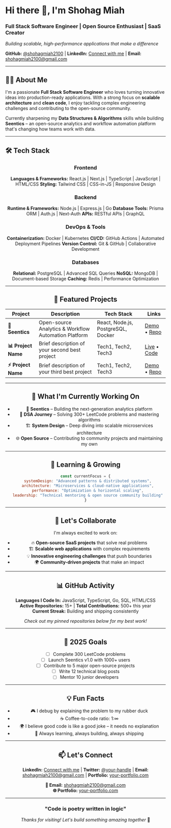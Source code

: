 # Hi there 👋, I'm Shohag Miah

### Full Stack Software Engineer | Open Source Enthusiast | SaaS Creator

*Building scalable, high-performance applications that make a difference*

**GitHub:** [@shohagmiah2100](https://github.com/shohagmiah2100) | **LinkedIn:** [Connect with me](https://linkedin.com/in/your-profile) | **Email:** [shohagmiah2100@gmail.com](mailto:shohagmiah2100@gmail.com)

---

## 👨‍💻 About Me

I'm a passionate **Full Stack Software Engineer** who loves turning innovative ideas into production-ready applications. With a strong focus on **scalable architecture** and **clean code**, I enjoy tackling complex engineering challenges and contributing to the open-source community.

Currently sharpening my **Data Structures & Algorithms** skills while building **Seentics** – an open-source analytics and workflow automation platform that's changing how teams work with data.

---

## 🛠️ Tech Stack

<div align="center">

### Frontend
**Languages & Frameworks:** React.js | Next.js | TypeScript | JavaScript | HTML/CSS
**Styling:** Tailwind CSS | CSS-in-JS | Responsive Design

### Backend
**Runtime & Frameworks:** Node.js | Express.js | Go
**Database Tools:** Prisma ORM | Auth.js | Next-Auth
**APIs:** RESTful APIs | GraphQL

### DevOps & Tools
**Containerization:** Docker | Kubernetes
**CI/CD:** GitHub Actions | Automated Deployment Pipelines
**Version Control:** Git & GitHub | Collaborative Development

### Databases
**Relational:** PostgreSQL | Advanced SQL Queries
**NoSQL:** MongoDB | Document-based Storage
**Caching:** Redis | Performance Optimization

---

## 🚀 Featured Projects

| Project | Description | Tech Stack | Links |
|---------|-------------|------------|--------|
| **🎯 Seentics** | Open-source Analytics & Workflow Automation Platform | React, Node.js, PostgreSQL, Docker | [Demo](link) • [Repo](link) |
| **📊 Project Name** | Brief description of your second best project | Tech1, Tech2, Tech3 | [Live](link) • [Code](link) |
| **⚡ Project Name** | Brief description of your third best project | Tech1, Tech2, Tech3 | [Demo](link) • [Repo](link) |

---

## 🔭 What I'm Currently Working On

- 🚀 **Seentics** – Building the next-generation analytics platform
- 🧠 **DSA Journey** – Solving 300+ LeetCode problems and mastering algorithms
- 🏗️ **System Design** – Deep diving into scalable microservices architecture
- 🌐 **Open Source** – Contributing to community projects and maintaining my own

---

## 🌱 Learning & Growing

```javascript
const currentFocus = {
  systemDesign: "Advanced patterns & distributed systems",
  architecture: "Microservices & cloud-native applications",
  performance: "Optimization & horizontal scaling",
  leadership: "Technical mentoring & open source community building"
}
```

---

## 🤝 Let's Collaborate

I'm always excited to work on:

- 🔥 **Open-source SaaS projects** that solve real problems
- 🏗️ **Scalable web applications** with complex requirements  
- 💡 **Innovative engineering challenges** that push boundaries
- 🌍 **Community-driven projects** that make an impact

---

## 📊 GitHub Activity

**Languages I Code In:** JavaScript, TypeScript, Go, SQL, HTML/CSS  
**Active Repositories:** 15+ | **Total Contributions:** 500+ this year  
**Current Streak:** Building and shipping consistently  

*Check out my pinned repositories below for my best work!*

---

## 🎯 2025 Goals

- [ ] Complete 300 LeetCode problems
- [ ] Launch Seentics v1.0 with 1000+ users
- [ ] Contribute to 5 major open-source projects
- [ ] Write 12 technical blog posts
- [ ] Mentor 10 junior developers

---

## 💡 Fun Facts

- 🎮 I debug by explaining the problem to my rubber duck
- ☕ Coffee-to-code ratio: 1:∞
- 🌍 I believe good code is like a good joke – it needs no explanation
- 🚀 Always learning, always building, always shipping

---

## 📫 Let's Connect

**LinkedIn:** [Connect with me](https://linkedin.com/in/your-profile) | **Twitter:** [@your-handle](https://twitter.com/your-handle) | **Email:** [shohagmiah2100@gmail.com](mailto:shohagmiah2100@gmail.com) | **Portfolio:** [your-portfolio.com](https://your-portfolio.com)

**📧 Email:** shohagmiah2100@gmail.com  
**🌐 Portfolio:** [your-portfolio.com](https://your-portfolio.com)

---

### "Code is poetry written in logic" 

*Thanks for visiting! Let's build something amazing together* 🚀
